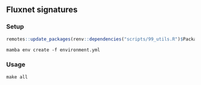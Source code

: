 ## Fluxnet signatures

### Setup

```R
remotes::update_packages(renv::dependencies("scripts/99_utils.R")$Package)
```

```shell
mamba env create -f environment.yml
```

### Usage

```shell
make all
```
